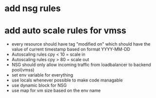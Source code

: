 # add nsg rules
# add auto scale rules for vmss

* every resource should have tag "modified on" which should have the value of current timestamp
based on format YYYY-MM-DD
* Autoscaling rules cpy < 10 = scale in
* Autoscaling rules cpy > 80 = scale out
* NSG should only allow incoming traffic from loadbalancer to backend pool(vmss)
* set env variable for everything
* use locals whenever possible to make code managable
* use dynamic block for NSG
* use map for vm size based on the env name